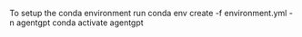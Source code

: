To setup the conda environment run 
conda env create -f environment.yml -n agentgpt
conda activate agentgpt

